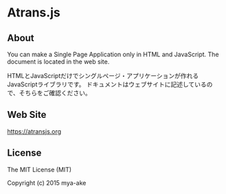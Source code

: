 # Atrans.js

## About
You can make a Single Page Application only in HTML and JavaScript.
The document is located in the web site.

HTMLとJavaScriptだけでシングルページ・アプリケーションが作れるJavaScriptライブラリです。
ドキュメントはウェブサイトに記述しているので、そちらをご確認ください。

## Web Site
https://atransjs.org

## License
The MIT License (MIT)

Copyright (c) 2015 mya-ake
